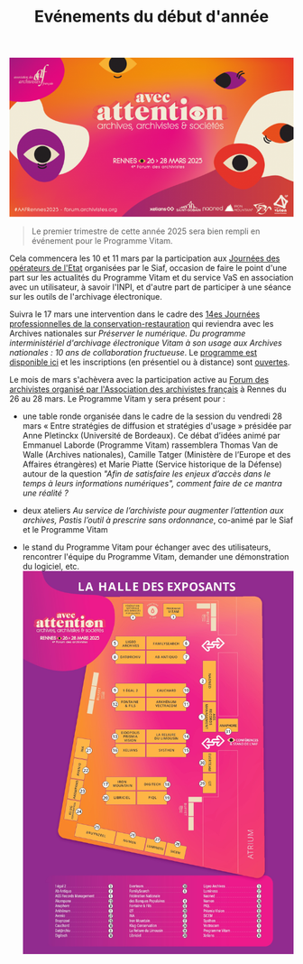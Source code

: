 ﻿---
layout: post
title: Evénements du début d'année
---

![Logos](/public/images/banniere-avec-attention_Post-TwitterX-600x335-1-768x429.png)
> Le premier trimestre de cette année 2025 sera bien rempli en événement pour le Programme Vitam.

Cela commencera les 10 et 11 mars par la participation aux [Journées des opérateurs de l'Etat](https://francearchives.gouv.fr/fr/section/128963126) organisées par le Siaf, occasion de faire le point d'une part sur les actualités du Programme Vitam et du service VaS en association avec un utilisateur, à savoir l'INPI, et d'autre part de participer à une séance sur les outils de l'archivage électronique.

Suivra le 17 mars une intervention dans le cadre des [14es Journées professionnelles de la conservation-restauration](https://www.culture.gouv.fr/fr/Thematiques/conservation-restauration/journees-professionnelles/numerique-et-conservation-restauration-apports-objectifs-et-enjeux-2025) qui reviendra avec les Archives nationales sur *Préserver le numérique. Du programme interministériel d'archivage électronique Vitam à son usage aux Archives nationales : 10 ans de collaboration fructueuse*.
Le [programme est disponible ici](https://www.culture.gouv.fr/Media/Thematiques/Conservation-restauration/Fichiers/JOURNEES_PROFESSIONNELLES/jpcr-2025-programme-previsionnel) et les inscriptions (en présentiel ou à distance) sont [ouvertes](https://conservation-restauration.eventmaker.io/).

Le mois de mars s'achèvera avec la participation active au [Forum des archivistes organisé par l'Association des archivistes français](https://forum.archivistes.org/) à Rennes du 26 au 28 mars.
Le Programme Vitam y sera présent pour :
- une table ronde organisée dans le cadre de la session du vendredi 28 mars « Entre stratégies de diffusion et stratégies d'usage » présidée par Anne Pletinckx (Université de Bordeaux).
Ce débat d’idées animé par Emmanuel Laborde (Programme Vitam) rassemblera Thomas Van de Walle (Archives nationales), Camille Tatger (Ministère de l’Europe et des Affaires étrangères) et Marie Piatte (Service historique de la Défense) autour de la question *"Afin de satisfaire les enjeux d’accès dans le temps à leurs informations numériques", comment faire de ce mantra une réalité ?*

- deux ateliers *Au service de l’archiviste pour augmenter l’attention aux archives, Pastis l’outil à prescrire sans ordonnance*, co-animé par le Siaf et le Programme Vitam

- le stand du Programme Vitam pour échanger avec des utilisateurs, rencontrer l'équipe du Programme Vitam, demander une démonstration du logiciel, etc.
![Logos](/public/images/AAFRennes2025_plan_exposants_VDEF_page-0001.jpg)